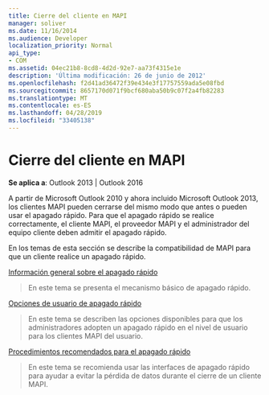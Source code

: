 ```yaml
---
title: Cierre del cliente en MAPI
manager: soliver
ms.date: 11/16/2014
ms.audience: Developer
localization_priority: Normal
api_type:
- COM
ms.assetid: 04ec21b8-8cd8-4d2d-92e7-aa73f4315e1e
description: 'Última modificación: 26 de junio de 2012'
ms.openlocfilehash: f2d41ad36472f39e434e3f17757559ada5e08fbd
ms.sourcegitcommit: 8657170d071f9bcf680aba50b9c07f2a4fb82283
ms.translationtype: MT
ms.contentlocale: es-ES
ms.lasthandoff: 04/28/2019
ms.locfileid: "33405138"
---
```

# <a name="client-shutdown-in-mapi"></a>Cierre del cliente en MAPI 
  
**Se aplica a**: Outlook 2013 | Outlook 2016 
  
A partir de Microsoft Outlook 2010 y ahora incluido Microsoft Outlook 2013, los clientes MAPI pueden cerrarse del mismo modo que antes o pueden usar el apagado rápido. Para que el apagado rápido se realice correctamente, el cliente MAPI, el proveedor MAPI y el administrador del equipo cliente deben admitir el apagado rápido. 
  
En los temas de esta sección se describe la compatibilidad de MAPI para que un cliente realice un apagado rápido.
  
[Información general sobre el apagado rápido](fast-shutdown-overview.md)
  
> En este tema se presenta el mecanismo básico de apagado rápido.
    
[Opciones de usuario de apagado rápido](fast-shutdown-user-options.md)
  
> En este tema se describen las opciones disponibles para que los administradores adopten un apagado rápido en el nivel de usuario para los clientes MAPI del usuario.
    
[Procedimientos recomendados para el apagado rápido](best-practices-for-fast-shutdown.md)
  
> En este tema se recomienda usar las interfaces de apagado rápido para ayudar a evitar la pérdida de datos durante el cierre de un cliente MAPI.
    

